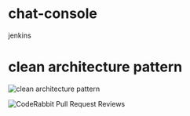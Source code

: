 # chat-console
jenkins

# clean architecture pattern

![clean architecture pattern](https://res.cloudinary.com/dl3hvap4a/image/upload/v1731906292/chajs841fzj4wg7ll8d3.png)

![CodeRabbit Pull Request Reviews](https://img.shields.io/coderabbit/prs/github/mtai0524/notaion-backend?utm_source=oss&utm_medium=github&utm_campaign=mtai0524%2Fnotaion-backend&labelColor=171717&color=FF570A&link=https%3A%2F%2Fcoderabbit.ai&label=CodeRabbit+Reviews)
